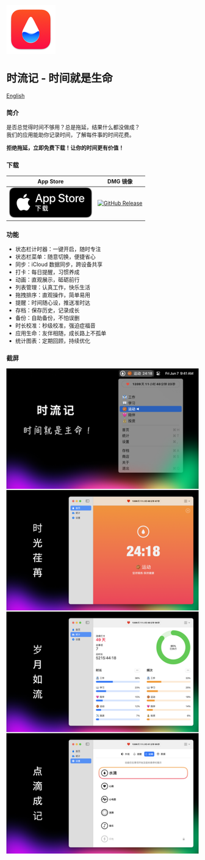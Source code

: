 [![App Icon](./images/icon-128.png?v=1.7.8)](https://apps.apple.com/en/app/timegoing-chrono-is-life/id1579812310)

# 时流记 - 时间就是生命

[English](./README.en.md)

### 简介

是否总觉得时间不够用？总是拖延，结果什么都没做成？   
我们的应用能助你记录时间，了解每件事的时间花费。  

**拒绝拖延，立即免费下载！让你的时间更有价值！**

### 下载

| App Store | DMG 镜像 |
| --- | --- |
| [![App Store](./images/download.svg)](https://apps.apple.com/en/app/timegoing-chrono-is-life/id1579812310) | [![GitHub Release](https://img.shields.io/github/v/release/goldenlove/TimeGoes-Mac?color=green&v=1.7.8)](../../releases/latest) |

### 功能
* 状态栏计时器：一键开启，随时专注
* 状态栏菜单：随意切换，便捷省心
* 同步：iCloud 数据同步，跨设备共享
* 打卡：每日提醒，习惯养成
* 动画：直观展示，砥砺前行
* 列表管理：认真工作，快乐生活
* 拖拽排序：直观操作，简单易用
* 提醒：时间随心设，推送准时达
* 存档：保存历史，记录成长
* 备份：自助备份，不怕误删
* 时长校准：秒级校准，强迫症福音
* 应用生命：友伴相随，成长路上不孤单
* 统计图表：定期回顾，持续优化

### 截屏

![时流记 - 时间就是生命](./images/screenshot-1.png)
![时光荏苒](./images/screenshot-2.png)
![岁月如流](./images/screenshot-3.png)
![点滴成记](./images/screenshot-4.png)

